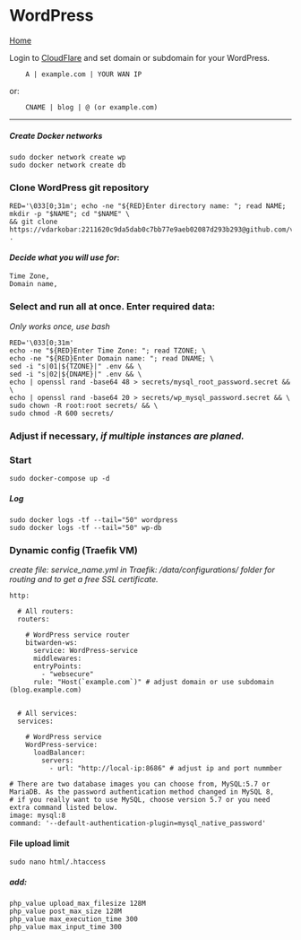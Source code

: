 # WordPress
  
<p align="left">
  <a href="https://github.com/vdarkobar/Home_Cloud#proxmox">Home</a>
</p>  
  
Login to <a href="https://dash.cloudflare.com/">CloudFlare</a>  and set domain or subdomain for your WordPress.
```
    A | example.com | YOUR WAN IP
```
or:
```
    CNAME | blog | @ (or example.com)
```

---

##### Create Docker networks
```
sudo docker network create wp
sudo docker network create db
```
### Clone WordPress git repository
```
RED='\033[0;31m'; echo -ne "${RED}Enter directory name: "; read NAME; mkdir -p "$NAME"; cd "$NAME" \
&& git clone https://vdarkobar:2211620c9da5dab0c7bb77e9aeb02087d293b293@github.com/vdarkobar/WordPress.git .
```
  
#### *Decide what you will use for*:
```
Time Zone,
Domain name,
```
  
### Select and run all at once. Enter required data:
*Only works once, use bash*
```
RED='\033[0;31m'
echo -ne "${RED}Enter Time Zone: "; read TZONE; \
echo -ne "${RED}Enter Domain name: "; read DNAME; \
sed -i "s|01|${TZONE}|" .env && \
sed -i "s|02|${DNAME}|" .env && \
echo | openssl rand -base64 48 > secrets/mysql_root_password.secret && \
echo | openssl rand -base64 20 > secrets/wp_mysql_password.secret && \
sudo chown -R root:root secrets/ && \
sudo chmod -R 600 secrets/
```
### Adjust if necessary, *if multiple instances are planed.*
  
### Start
```
sudo docker-compose up -d
```
##### Log
```
sudo docker logs -tf --tail="50" wordpress
sudo docker logs -tf --tail="50" wp-db
```
  
### Dynamic config (Traefik VM)
*create file: service_name.yml in Traefik: /data/configurations/ folder for routing and to get a free SSL certificate.*

```
http:

  # All routers:
  routers:

    # WordPress service router
    bitwarden-ws:
      service: WordPress-service
      middlewares:
      entryPoints:
        - "websecure"
      rule: "Host(`example.com`)" # adjust domain or use subdomain (blog.example.com)


  # All services:
  services:

    # WordPress service
    WordPress-service:
      loadBalancer:
        servers:
          - url: "http://local-ip:8686" # adjust ip and port nummber

```
  
```
# There are two database images you can choose from, MySQL:5.7 or MariaDB. As the password authentication method changed in MySQL 8, 
# if you really want to use MySQL, choose version 5.7 or you need extra command listed below.
image: mysql:8
command: '--default-authentication-plugin=mysql_native_password'
```
#### File upload limit
```
sudo nano html/.htaccess
```
##### *add:*
```
php_value upload_max_filesize 128M
php_value post_max_size 128M
php_value max_execution_time 300
php_value max_input_time 300
```
